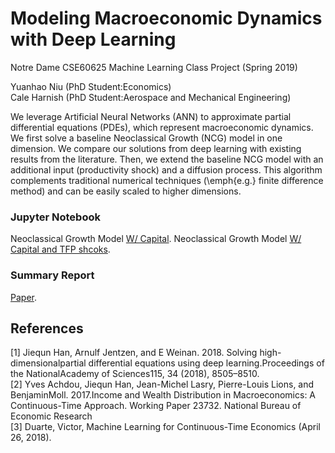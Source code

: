 # Modeling Macroeconomic Dynamics with Deep Learning

Notre Dame CSE60625 Machine Learning Class Project (Spring 2019)  

Yuanhao Niu (PhD Student:Economics)  
Cale Harnish (PhD Student:Aerospace and Mechanical Engineering)  

We leverage Artificial Neural Networks (ANN) to approximate partial differential equations (PDEs), which represent macroeconomic dynamics. We first solve a baseline Neoclassical Growth (NCG) model in one dimension. We compare our solutions from deep learning with existing results from the literature. Then, we extend the baseline NCG model with an additional input (productivity shock) and a diffusion process. This algorithm complements traditional numerical techniques (\emph{e.g.} finite difference method) and can be easily scaled to higher dimensions.


### Jupyter Notebook 
Neoclassical Growth Model [W/ Capital](https://uwescience.github.io/ADUniverse/).
Neoclassical Growth Model [W/ Capital and TFP shcoks](https://uwescience.github.io/ADUniverse/).

### Summary Report
[Paper](https://uwescience.github.io/ADUniverse/).

## References 
[1] Jiequn Han, Arnulf Jentzen, and E Weinan. 2018.   Solving high-dimensionalpartial differential equations using deep learning.Proceedings of the NationalAcademy of Sciences115, 34 (2018), 8505–8510.  
[2] Yves Achdou, Jiequn Han, Jean-Michel Lasry, Pierre-Louis Lions, and BenjaminMoll. 2017.Income and Wealth Distribution in Macroeconomics: A Continuous-Time Approach. Working Paper 23732. National Bureau of Economic Research  
[3] Duarte, Victor, Machine Learning for Continuous-Time Economics (April 26, 2018).  
